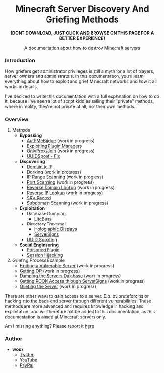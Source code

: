<h1 align="center">Minecraft Server Discovery And Griefing Methods</h1>
<b><p align="center">(DONT DOWNLOAD, JUST CLICK AND BROWSE ON THIS PAGE FOR A BETTER EXPERIENCE)</p></b>
<p align="center">A documentation about how to destroy Minecraft servers</p>

### Introduction
How griefers get administrator privileges is still a myth for a lot of players, server owners and administrators. In this documentation, you'll learn everything about how to exploit and grief Minecraft networks and how it all works in details.

I've decided to write this documentation with a full explanation on how to do it, because I've seen a lot of script kiddies selling their "private" methods, where in reality, they're not private at all, nor their own methods.

### Overview
1. Methods
    - **Bypassing**
        - [AuthMeBridge](Bypassing/AuthMeBridge.md) (work in progress)
        - [Exploiting Plugin Managers](Bypassing/Exploiting%20Plugin%20Managers.md)
        - [OnlyProxyJoin](Bypassing/OnlyProxyJoin.md) (work in progress)
        - [UUIDSpoof - Fix](Bypassing/UUIDSpoof%20-%20Fix.md)
    - **Discovering**
        - [Domain to IP](Discovering/Domain%20to%20IP.md)
        - [Dorking](Discovering/Dorking.md) (work in progress)
        - [IP Range Scanning](Discovering/IP%20Range%20Scanning.md) (work in progress)
        - [Port Scanning](Discovering/Port%20Scanning.md) (work in progress)
        - [Reverse Domain Lookup](Discovering/Reverse%20Domain%20Lookup.md) (work in progress)
        - [Reverse IP Lookup](Discovering/Reverse%20IP%20Lookup.md) (work in progress)
        - [SRV Record](Discovering/SRV%20Record.md)
        - [Subdomain Scanning](Discovering/Subdomain%20Scanning.md) (work in progress)
    - **Exploitation**
        - Database Dumping
            - [LiteBans](Exploitation/Database%20Dumping/LiteBans.md)
        - Directory Traversal
            - [Holographic Displays](Exploitation/Directory%20Traversal/Holographic%20Displays.md)
            - [ServerSigns](Exploitation/Directory%20Traversal/ServerSigns.md)
        - [UUID Spoofing](Exploitation/UUID%20Spoofing.md)
    - **Social Engineering**
        - [Poisoned Plugin](Social%20Engineering/Poisoned%20Plugin.md)
        - [Session Hijacking](Social%20Engineering/Session%20Hijacking.md)
2. Griefing Process Example
    - [Finding a Vulnerable Server]() (work in progress)
    - [Getting OP]() (work in progress)
    - [Dumping the Servers Database]() (work in progress)
    - [Getting RCON Access through ServerSigns]() (work in progress)
    - [Griefing the Server]() (work in progress)

There are other ways to gain access to a server. E.g. by bruteforcing or hacking into the back-end server through different vulnerabilities. These methods are more advanced and requires knowledge in hacking and exploitation, and will therefore not be added to this documentation, as this documentation is aimed at Minecraft servers only.

Am I missing anything? Please report it [here](Griefing-Methods/issues/new)

### Author
- **wodx**
    - [Twitter](https://twitter.com/wodxgod)
    - [YouTube](https://youtube.com/wodxgod)
    - [PayPal](https://www.paypal.com/paypalme2/wodx)